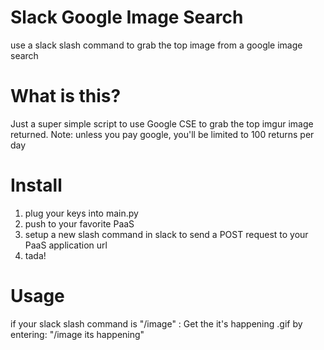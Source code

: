 # Slack Google Image Search
use a slack slash command to grab the top image from a google image search

# What is this?
Just a super simple script to use Google CSE to grab the top imgur image returned.
Note: unless you pay google, you'll be limited to 100 returns per day

# Install
1. plug your keys into main.py
2. push to your favorite PaaS
3. setup a new slash command in slack to send a POST request to your PaaS application url
4. tada!

# Usage
if your slack slash command is "/image" :
Get the it's happening .gif by entering: "/image its happening"
